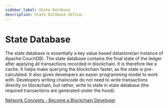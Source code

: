 ```yaml
---
sidebar_label: State Database
description: State Database define.
---
```


# State Database

The state database is essentially a key value based datastore(an instance of Apache CouchDB). The state database contains the final state of the ledger after applying all transactions recorded in blockchain. It is therefore like a cache. It helps make querying the blockchain faster, as the state is pre-calculated. It also gives developers an easier programming model to work with. Developers writing chaincode do not need to write transactions directly on blockchain, but rather, write to state in state database (the required transactions are generated under the hood).

[Network Concepts - Become a Blockchain Developer](https://www.educative.io/courses/hands-on-blockchain-hyperledger-fabric/YVQj9jxq7QO)